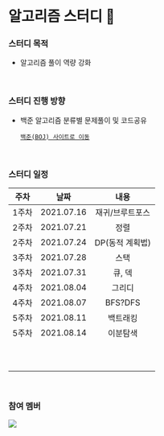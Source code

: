 # 알고리즘 스터디 :musical_note:

### 스터디 목적

- 알고리즘 풀이 역량 강화   
<br/>

### 스터디 진행 방향

- 백준 알고리즘 분류별 문제풀이 및 코드공유

  <a href="https://www.acmicpc.net/">`백준(BOJ) 사이트로 이동`</a>

<br/>

### 스터디 일정

| 주차  |    날짜    |      내용       |
| :---: | :--------: | :-------------: |
| 1주차 | 2021.07.16 | 재귀/브루트포스 |
| 2주차 | 2021.07.21 |      정렬       |
| 2주차 | 2021.07.24 | DP(동적 계획법) |
| 3주차 | 2021.07.28 |      스택       |
| 3주차 | 2021.07.31 |     큐, 덱      |
| 4주차 | 2021.08.04 |     그리디      |
| 4주차 | 2021.08.07 |     BFS?DFS     |
| 5주차 | 2021.08.11 |    백트래킹     |
| 5주차 | 2021.08.14 |    이분탐색     |
|       |            |                 |
|       |            |                 |
|       |            |                 |
|       |            |                 |
|       |            |                 |
|       |            |                 |
|       |            |                 |
|       |            |                 |
|       |            |                 |
|       |            |                 |

<br/>

### 참여 멤버
<a href="https://github.com/myejin/ALGO_STUDY_123/graphs/contributors">
  <img src="https://contrib.rocks/image?repo=myejin/ALGO_STUDY_123" />
</a>
